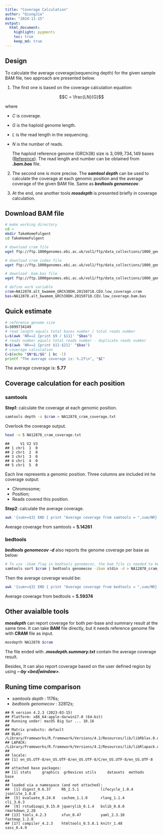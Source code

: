 ```yaml
---
title: "Coverage Calculation"
author: "QiongJia"
date: "2024-11-15"
output: 
  html_document:
    highlight: pygments
    toc: true
    keep_md: true
---
```




## Design  

To calculate the average coverage(sequencing depth) for the given sample BAM file, two approach are presented below.  

1. The first one is based on the coverage calculation equation:   

$$C = \frac{LN}{G}$$  

where    
 - $C$ is coverage.  
 - $G$ is the haploid genome length.  
 - $L$ is the read length in the sequencing.  
 - $N$ is the number of reads.  
 
   The haploid reference genome (GRCh38) size is $3,099,734,149$ bases ([Reference](https://www.ncbi.nlm.nih.gov/grc/human/data)). The read length and number can be obtained from ***.bam.bas*** file. 

2. The second one is more precise. The ***samtool depth*** can be used to calculate the coverage at each genomic position and the average coverage of the given BAM file.  Same as ***bedtools genomecov***. 

3. At the end, one another tools ***mosdepth*** is presented briefly in coverage calculation.   

## Download BAM file 


``` bash
# make working directory
cd ~
mkdir TakeHomeFulgent
cd TakeHomeFulgent

# download cram file
wget ftp://ftp.1000genomes.ebi.ac.uk/vol1/ftp/data_collections/1000_genomes_project/data/CEU/NA12878/alignment/NA12878.alt_bwamem_GRCh38DH.20150718.CEU.low_coverage.cram

# download cram index file
wget ftp://ftp.1000genomes.ebi.ac.uk/vol1/ftp/data_collections/1000_genomes_project/data/CEU/NA12878/alignment/NA12878.alt_bwamem_GRCh38DH.20150718.CEU.low_coverage.cram.crai

# download .bam.bas file
wget ftp://ftp.1000genomes.ebi.ac.uk/vol1/ftp/data_collections/1000_genomes_project/data/CEU/NA12878/alignment/NA12878.alt_bwamem_GRCh38DH.20150718.CEU.low_coverage.bam.bas

```


``` bash
# define work variable
cram=NA12878.alt_bwamem_GRCh38DH.20150718.CEU.low_coverage.cram
bas=NA12878.alt_bwamem_GRCh38DH.20150718.CEU.low_coverage.bam.bas
```

## Quick estimate 


``` bash
# reference genome size
G=3099734149
# read length equals total bases number / total reads number
L=$(awk 'NR==2 {print $9 / $11}' "$bas")
# reads number equals total reads number - duplicate reads number
N=$(awk 'NR==2 {print $11-$21}' "$bas")
# coverage calculation
C=$(echo "$N*$L/$G" | bc -l)
printf "The average coverage is: %.2f\n", "$C"
```

The average coverage is: **5.77**  

## Coverage calculation for each position 

### samtools  

**Step1**: calculate the coverage at each genomic position. 


``` bash
samtools depth -a $cram > NA12878_cram_coverage.txt
```

Overlook the coverage output.   


``` bash
head -n 5 NA12878_cram_coverage.txt
```
  

```
##     V1 V2 V3
## 1 chr1  1  0
## 2 chr1  2  0
## 3 chr1  3  0
## 4 chr1  4  0
## 5 chr1  5  0
```
  
Each line represents a genomic position. Three columns are included int he coverage output:   

- Chromosome;  
- Position;  
- Reads covered this position.   

**Step2**: calculate the average coverage. 


``` bash
awk '{sum+=$3} END { print "Average coverage from samtools = ",sum/NR}' NA12878_cram_coverage.txt
```

Average coverage from samtools = **5.14261**

### bedtools  

***bedtools genomecov -d*** also reports the genome coverage per base as below:  


``` bash
# To use -ibam flag in bedtools genomecov, the bam file is needed to be sorted by position
samtools sort $cram | bedtools genomecov -ibam stdin -d > NA12878_cram_genomecov.txt
```

Then the average coverage would be: 


``` bash
awk '{sum+=$3} END { print "Average coverage from bedtools = ",sum/NR}' NA12878_cram_genomecov.txt
```

Average coverage from bedtools = **5.59374**


## Other avaialble tools 

***mosdepth*** can report coverage for both per-base and summary result at the same time. It can take **BAM** file directly, but it needs reference genome file with **CRAM** file as input. 


``` bash
mosdepth NA12878 $cram
```

The file ended with ***.mosdepth.summary.txt*** contain the average coverage result.

Besides, It can also report coverage based on the user defined region by using ***--by <bed|window>***. 

## Runing time comparison  

- *samtools depth* :  1176s;
- *bedtools genomecov* : 32812s;


```
## R version 4.2.3 (2023-03-15)
## Platform: x86_64-apple-darwin17.0 (64-bit)
## Running under: macOS Big Sur ... 10.16
## 
## Matrix products: default
## BLAS:   /Library/Frameworks/R.framework/Versions/4.2/Resources/lib/libRblas.0.dylib
## LAPACK: /Library/Frameworks/R.framework/Versions/4.2/Resources/lib/libRlapack.dylib
## 
## locale:
## [1] en_US.UTF-8/en_US.UTF-8/en_US.UTF-8/C/en_US.UTF-8/en_US.UTF-8
## 
## attached base packages:
## [1] stats     graphics  grDevices utils     datasets  methods   base     
## 
## loaded via a namespace (and not attached):
##  [1] digest_0.6.37     R6_2.5.1          lifecycle_1.0.4   jsonlite_1.8.8   
##  [5] evaluate_0.24.0   cachem_1.1.0      rlang_1.1.4       cli_3.6.3        
##  [9] rstudioapi_0.15.0 jquerylib_0.1.4   bslib_0.8.0       rmarkdown_2.28   
## [13] tools_4.2.3       xfun_0.47         yaml_2.3.10       fastmap_1.2.0    
## [17] compiler_4.2.3    htmltools_0.5.8.1 knitr_1.48        sass_0.4.9
```
